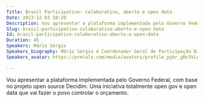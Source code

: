 ```yaml
---
Title: Brasil Participativo: colaborativo, aberto e open data
Date: 2023-12-03 10:20
Description: Vou apresentar a plataforma implementada pelo Governo Federal, com base no projeto open source Decidim. Uma iniciativa totalmente open gov e open data que vai fazer o povo controlar o orçamento.
Slug: brasil-participativo-colaborativo-aberto-e-open-data
Id: brasil-participativo-colaborativo-aberto-e-open-data
Duration: 45
Speakers: Mário Sérgio
Speakers_biography: Mário Sérgio é Coordenador Geral de Participação Digital na Presidência da República. Ex-presidente da Associação Python Brasil. Em 2016 foi o responsável pela organização da Conferência Python Brasil
Speakers_avatar: https://pretalx.com/media/avatars/profile_pybr_gRc5VLe.jpg

---
```


Vou apresentar a plataforma implementada pelo Governo Federal, com base no projeto open source Decidim. Uma iniciativa totalmente open gov e open data que vai fazer o povo controlar o orçamento.